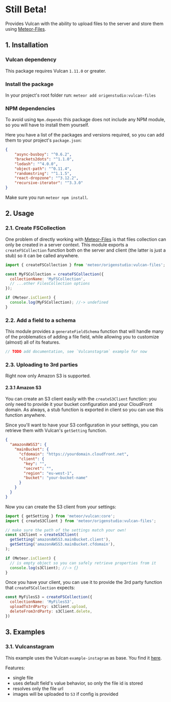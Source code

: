 # Still Beta!

Provides Vulcan with the ability to upload files to the server and store them using [Meteor-Files](https://github.com/VeliovGroup/Meteor-Files).

## 1. Installation

### Vulcan dependency

This package requires Vulcan `1.11.0` or greater.

### Install the package

In your project's root folder run:
`meteor add origenstudio:vulcan-files`

### NPM dependencies

To avoid using `Npm.depends` this package does not include any NPM module, so you will have to install them yourself.

Here you have a list of the packages and versions required, so you can add them to your project's `package.json`:

```json
{
    "async-busboy": "^0.6.2",
    "brackets2dots": "^1.1.0",
    "lodash": "^4.0.0",
    "object-path": "^0.11.4",
    "randomstring": "^1.1.5",
    "react-dropzone": "^3.12.2",
    "recursive-iterator": "^3.3.0"
}
```

Make sure you run `meteor npm install`.

## 2. Usage

### 2.1. Create FSCollection

One problem of directly working with [Meteor-Files](https://github.com/VeliovGroup/Meteor-Files) is that files collection can only be created in a server context. This module exports a `createFSCollection` function both on the server and client (the latter is just a stub) so it can be called anywhere.

```js
import { createFSCollection } from 'meteor/origenstudio:vulcan-files';

const MyFSCollection = createFSCollection({
  collectionName: 'MyFSCollection',
  // ...other FilesCollection options
});

if (Meteor.isClient) {
  console.log(MyFSCollection); //-> undefined
}
```

### 2.2. Add a field to a schema

This module provides a `generateFieldSchema` function that will handle many of the problematics of adding a file field, while allowing you to customize (almost) all of its features.

```js
// TODO add documentation, see `Vulcanstagram` example for now
```

### 2.3. Uploading to 3rd parties

Right now only Amazon S3 is supported.

#### 2.3.1 Amazon S3

You can create an S3 client easily with the `createS3Client` function: you only need to provide it your bucket configuration and your CloudFront domain. As always, a stub function is exported in client so you can use this function anywhere.

Since you'll want to have your S3 configuration in your settings, you can retrieve them with Vulcan's `getSetting` function.

```json
{
  "amazonAWSS3": {
    "mainBucket": {
      "cfdomain": "https://yourdomain.cloudfront.net",
      "client": {
        "key": "",
        "secret": "",
        "region": "eu-west-1",
        "bucket": "your-bucket-name"
      }
    }
  }
}
```

Now you can create the S3 client from your settings:

```js
import { getSetting } from 'meteor/vulcan:core';
import { createS3Client } from 'meteor/origenstudio:vulcan-files';

// make sure the path of the settings match your own!
const s3Client = createS3Client(
  getSetting('amazonAWSS3.mainBucket.client'),
  getSetting('amazonAWSS3.mainBucket.cfdomain'),
);

if (Meteor.isClient) {
  // is empty object so you can safely retrieve properties from it
  console.log(s3Client); //-> {}
}

```

Once you have your client, you can use it to provide the 3rd party function that `createFSCollection` expects:

```js
const MyFilesS3 = createFSCollection({
  collectionName: 'MyFilesS3',
  uploadTo3rdParty: s3Client.upload,
  deleteFrom3rdParty: s3Client.delete,
})
```

## 3. Examples

### 3.1. Vulcanstagram

This example uses the Vulcan `example-instagram` as base. You find it [here](https://github.com/OrigenStudio/vulcan-files-simple-example).

Features:

- single file
- uses default field's value behavior, so only the file id is stored
- resolves only the file url
- images will be uploaded to `S3` if config is provided
